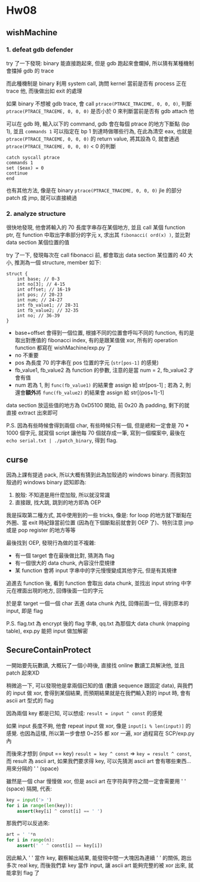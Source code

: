 # Hw08
## wishMachine 
### 1. defeat gdb defender
try 了一下發現: binary 能直接跑起來, 但是 gdb 跑起來會爛掉, 所以猜有某種機制會擋掉 gdb 的 trace

而此種機制是 binary 利用 system call, 詢問 kernel 當前是否有 process 正在 trace 他, 而後做出如 exit 的處理

如果 binary 不想被 gdb trace, 會 call `ptrace(PTRACE_TRACEME, 0, 0, 0)`, 判斷 `ptrace(PTRACE_TRACEME, 0, 0, 0)` 是否小於 0 來判斷當前是否有 gdb attach 他

可以在 gdb 時, 輸入以下的 command, gdb 會在每個 ptrace 的地方下斷點 (bp 1), 並且 `commands 1` 可以指定在 bp 1 到達時做哪些行為, 在此為清空 eax, 也就是 `ptrace(PTRACE_TRACEME, 0, 0, 0)` 的 return value, 將其設為 0, 就會通過 `ptrace(PTRACE_TRACEME, 0, 0, 0)` < 0 的判斷
```
catch syscall ptrace
commands 1
set ($eax) = 0
continue
end
```

也有其他方法, 像是在 binary `ptrace(PTRACE_TRACEME, 0, 0, 0)` jle 的部分 patch 成 jmp, 就可以直接繞過

### 2. analyze structure
很快地發現, 他會將輸入的 70 長度字串存在某個地方, 並且 call 某個 function ptr, 在 function 中取出字串部分的字元 x, 求出其 `fibonacci( ord(x) )`, 並比對 data section 某個位置的值

try 了一下, 發現每次在 call fibonacci 前, 都會取出 data section 某位置的 40 大小, 推測為一個 structure, member 如下:
```
struct {
	int base; // 0-3
	int no[3]; // 4-15
	int offset; // 16-19
	int pos; // 20-23
	int num; // 24-27
	int fb_value1; // 28-31
	int fb_value2; // 32-35
	int no; // 36-39
}
```

- base+offset 會得到一個位置, 根據不同的位置會呼叫不同的 function, 有的是取出對應值的 fibonacci index, 有的是跟某值做 xor, 所有的 operation function 都寫在 wishMachine/exp.py 了
- no 不重要
- pos 為長度 70 的字串在 pos 位置的字元 (`str[pos-1]` 的感覺)
- fb_value1, fb_value2 為 function 的參數, 注意的是當 num = 2, fb_value2 才會有值
- num 若為 1, 則 `func(fb_value1)` 的結果會 assign 給 str[pos-1] ; 若為 2, 則還會**額外**將 `func(fb_value2)` 的結果會 assign 給 str[(pos+1)-1]

data section 放這些值的地方為 0xD5100 開始, 前 0x20 為 padding, 剩下的就直接 extract 出來即可

P.S. 因為有些時候會得到兩個 char, 有些時候只有一個, 但是總和一定會是 70 * 1000 個字元, 就寫個 script 讓他每 70 個就存成一筆, 寫到一個檔案中, 最後在 `echo serial.txt | ./patch_binary`, 得到 flag.

## curse
因為上課有提過 pack, 所以大概有猜到此為加殼過的 windows binary. 而我對加殼過的 windows binary 認知即為:
1. 脫殼: 不知道是用什麼加殼, 所以就沒常識
2. 直接跟, 找大跳, 跳到的地方即為 OEP

我是採取第二種方式, 其中使用到的一些 tricks, 像是: for loop 的地方就下斷點在外圈、當 exit 時紀錄當前位置 (因為在下個斷點前就會到 OEP 了)、特別注意 jmp 或是 pop register 的地方等等

最後找到 OEP, 發現行為做的並不複雜:
- 有一個 target 會在最後做比對, 猜測為 flag
- 有一個很大的 data chunk, 內容沒什麼規律
- 某 function 會將 input 字串中的字元慢慢變成其他字元, 但是有其規律

追進去 function 後, 看到 function 會取出 data chunk, 並找出 input string 中字元在裡面出現的地方, 回傳後面一位的字元

於是拿 target 一個一個 char 丟進 data chunk 內找, 回傳前面一位, 得到原本的 input, 即是 flag

P.S. flag.txt 為 encrypt 後的 flag 字串, qq.txt 為那個大 data chunk (mapping table), exp.py 能把 input 做加解密

## SecureContainProtect
一開始要先玩數讀, 大概玩了一個小時後, 直接找 online 數讀工具解決他, 並且 patch 起來XD

稍微追一下, 可以發現他是拿兩個已知的值 (數讀 sequence 跟固定 data), 與我們的 input 做 xor, 會得到某個結果, 而預期結果就是在我們輸入對的 input 時, 會有 ascii art 型式的 flag

因為兩個 key 都是已知, 可以想成: `result = input ^ const` 的感覺

如果 input 長度不夠, 他會 repeat input 做 xor, 像是 `input[i % len(input)]` 的感覺. 也因為這樣, 所以第一步會想 0~255 都 xor 一遍, xor 過程寫在 SCP/exp.py 內

而後來才想到 (input == key) `result = key ^ const` => `key = result ^ const`, 而 result 為 ascii art, 如果我們要求得 key, 可以先猜測 ascii art 會有哪些東西... 用來分隔的 ' ' (space)

雖然是一個 char 慢慢做 xor, 但是 ascii art 在字符與字符之間一定會需要用 ' ' (space) 隔開, 代表:
```python
key = input('> ')
for i in range(len(key)):
    assert(key[i] ^ const[i] == ' ')
```

那我們可以反過來:
```python
art = ' '*n
for i in range(n):
    assert(' ' ^ const[i] == key[i])
```

因此輸入 ' ' 當作 key, 觀察輸出結果, 能發現中間一大塊因為連續 ' ' 的關係, 跑出多次 real key, 而後我們拿 key 當作 input, 讓 ascii art 能夠完整的被 xor 出來, 就能拿到 flag 了
